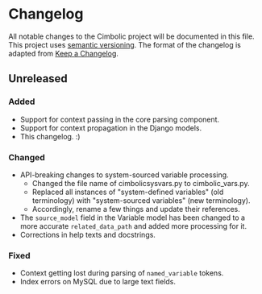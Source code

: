 # Changelog

All notable changes to the Cimbolic project will be documented in this file.
This project uses [semantic versioning](https://semver.org/). The format of the
changelog is adapted from [Keep a Changelog](https://keepachangelog.com/).

## Unreleased

### Added
- Support for context passing in the core parsing component.
- Support for context propagation in the Django models.
- This changelog. :)

### Changed
- API-breaking changes to system-sourced variable processing.
  - Changed the file name of cimbolicsysvars.py to cimbolic_vars.py.
  - Replaced all instances of "system-defined variables" (old terminology) with
  "system-sourced variables" (new terminology).
  - Accordingly, rename a few things and update their references.
- The `source_model` field in the Variable model has been changed to a more
accurate `related_data_path` and added more processing for it.
- Corrections in help texts and docstrings.

### Fixed
- Context getting lost during parsing of `named_variable` tokens.
- Index errors on MySQL due to large text fields.
